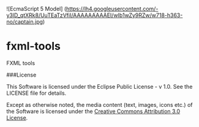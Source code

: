 ![EcmaScript 5 Model] (https://lh4.googleusercontent.com/-y3lD_qtXRk8/UuTEaTzVfiI/AAAAAAAAAEI/wIb1wZy9RZw/w718-h363-no/captain.jpg)

fxml-tools
==========

FXML tools

###License

This Software is licensed under the Eclipse Public License - v 1.0. See the LICENSE file for details.

Except as otherwise noted, the media content (text, images, icons etc.) of the Software is licensed under the [Creative Commons Attribution 3.0 License](http://creativecommons.org/licenses/by/3.0/).
